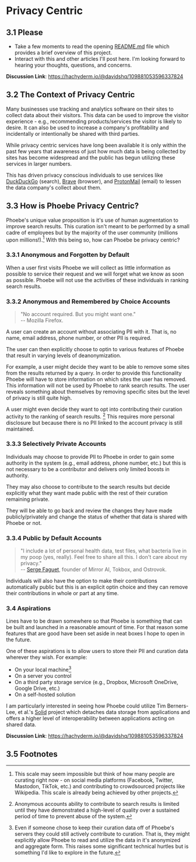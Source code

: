 # Privacy Centric

## 3.1 Please
- Take a few moments to read the opening [README.md](README.md) file which provides a brief overview of this project.
- Interact with this and other articles I'll post here. I'm looking forward to hearing your thoughts, questions, and concerns.

**Discussion Link**: https://hachyderm.io/@davidshq/109881053596337824

## 3.2 The Context of Privacy Centric
Many businesses use tracking and analytics software on their sites to collect data about their visitors. This data can be used to improve the visitor experience - e.g., recommending products/services the visitor is likely to desire. It can also be used to increase a company's profitability and incidentally or intentionally be shared with third parties.

While privacy centric services have long been available it is only within the past few years that awareness of just how much data is being collected by sites has become widespread and the public has begun utilizing these services in larger numbers.

This has driven privacy conscious individuals to use services like [DuckDuckGo](https://duckduckgo.com/) (search), [Brave](https://brave.com/) (browser), and [ProtonMail](https://protonmail.com/) (email) to lessen the data company's collect about them.

## 3.3 How is Phoebe Privacy Centric?
Phoebe's unique value proposition is it's use of human augmentation to improve search results. This curation isn't meant to be performed by a small cadre of employees but by the majority of the user community (millions upon millions!).[^millions] With this being so, how can Phoebe be privacy centric?

### 3.3.1 Anonymous and Forgotten by Default
When a user first visits Phoebe we will collect as little information as possible to service their request and we will forget what we know as soon as possible. Phoebe will not use the activities of these individuals in ranking search results.

### 3.3.2 Anonymous and Remembered by Choice Accounts
> "No account required. But you might want one."  
> -- Mozilla Firefox.

A user can create an account without associating PII with it. That is, no name, email address, phone number, or other PII is required.

The user can then explicitly choose to optin to various features of Phoebe that result in varying levels of deanonymization.

For example, a user might decide they want to be able to remove some sites from the results returned by a query. In order to provide this functionality Phoebe will have to store information on which sites the user has removed. This information will not be used by Phoebe to rank search results. The user reveals something about themselves by removing specific sites but the level of privacy is still quite high.

A user might even decide they want to opt into contributing their curation activity to the ranking of search results. [^anonymous] This requires more personal disclosure but because there is no PII linked to the account privacy is still maintained.

### 3.3.3 Selectively Private Accounts
Individuals may choose to provide PII to Phoebe in order to gain some authority in the system (e.g., email address, phone number, etc.) but this is not necessary to be a contributor and delivers only limited boosts in authority.

They may also choose to contribute to the search results but decide explicitly what they want made public with the rest of their curation remaining private.

They will be able to go back and review the changes they have made publicly/privately and change the status of whether that data is shared with Phoebe or not.

### 3.3.4 Public by Default Accounts
> "I include a lot of personal health data, test files, what bacteria live in my poop \(yes, really\). Feel free to share all this. I don't care about my privacy."  
> -- [Serge Faguet](https://hackernoon.com/im-32-and-spent-200k-on-biohacking-became-calmer-thinner-extroverted-healthier-happier-2a2e846ae113), founder of Mirror AI, Tokbox, and Ostrovok.

Individuals will also have the option to make their contributions automatically public but this is an explicit optin choice and they can remove their contributions in whole or part at any time.

### 3.4 Aspirations
Lines have to be drawn somewhere so that Phoebe is something that can be built and launched in a reasonable amount of time. For that reason some features that are good have been set aside in neat boxes I hope to open in the future.

One of these aspirations is to allow users to store their PII and curation data wherever they wish. For example:
- On your local machine[^local]
- On a server you control
- On a third party storage service (e.g., Dropbox, Microsoft OneDrive, Google Drive, etc.)
- On a self-hosted solution

I am particularly interested in seeing how Phoebe could utilize Tim Berners-Lee, et al.'s [Solid](https://solid.inrupt.com/) project which detaches data storage from applications and offers a higher level of interoperability between applications acting on shared data.

**Discussion Link**: https://hachyderm.io/@davidshq/109881053596337824

## 3.5 Footnotes
[^millions]: This scale may seem impossible but think of how many people are curating right now - on social media platforms (Facebook, Twitter, Mastodon, TikTok, etc.) and contributing to crowdsourced projects like Wikipedia. This scale is already being achieved by other projects.  
[^anonymous]: Anonymous accounts ability to contribute to search results is limited until they have demonstrated a high-level of quality over a sustained period of time to prevent abuse of the system.  
[^local]: Even if someone chose to keep their curation data off of Phoebe's servers they could still actively contribute to curation. That is, they might explicitly allow Phoebe to read and utilize the data in it's anonymized and aggregate form. This raises some significant technical hurtles but is something I'd like to explore in the future.  